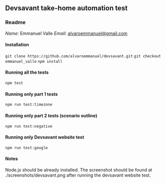 ## Devsavant take-home automation test

### Readme

*Name:* Emmanuel Valle
*Email:* alvaroemmanuel@gmail.com

#### Installation

`git clone https://github.com/alvaroemmanuel/devsavant.git`
`git checkout emmanuel_valle`
`npm install`

#### Running all the tests

`npm test`

#### Running only part 1 tests

`npm run test:timezone`

#### Running only part 2 tests (scenario outline)

`npm run test:negative`

#### Running only Devsavant website test

`npm run test:google`

#### Notes

Node.js should be already installed. The screenshot should be found at ./screenshots/devsavant.png after running the devsavant website test.
